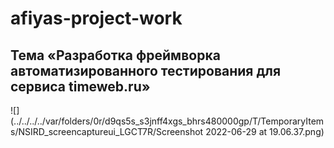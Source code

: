 
# afiyas-project-work

## Тема «Разработка фреймворка автоматизированного тестирования для сервиса timeweb.ru»

![](../../../../var/folders/0r/d9qs5s_s3jnff4xgs_bhrs480000gp/T/TemporaryItems/NSIRD_screencaptureui_LGCT7R/Screenshot 2022-06-29 at 19.06.37.png)